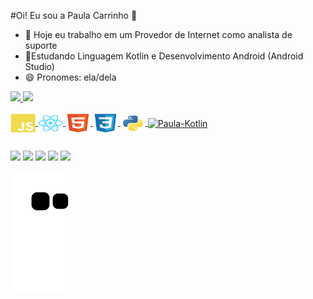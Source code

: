 #Oi! Eu sou a Paula Carrinho 👋
- 🔭 Hoje eu trabalho em um Provedor de Internet como analista de suporte
- 🌱Estudando Linguagem Kotlin e Desenvolvimento Android (Android Studio) 
- 😄 Pronomes: ela/dela

<div>
  <a href="https://github.com/paulacorreacarrinho">
  <img height="180em" src="https://github-readme-stats.vercel.app/api?username=paulacorreacarrinho&show_icons=true&theme=tokyonight&include_all_commits=true&count_private=true"/>
  <img height="180em" src="https://github-readme-stats.vercel.app/api/top-langs/?username=paulacorreacarrinho&layout=compact&langs_count=7&theme=tokyonight"/>
</div>
  
  <div style="display: inline_block"><br>
  <img align="center" alt="Paula-Js" height="30" width="40" src="https://raw.githubusercontent.com/devicons/devicon/master/icons/javascript/javascript-plain.svg">
  <img align="center" alt="Paula-React" height="30" width="40" src="https://raw.githubusercontent.com/devicons/devicon/master/icons/react/react-original.svg">
  <img align="center" alt="Paula-HTML" height="30" width="40" src="https://raw.githubusercontent.com/devicons/devicon/master/icons/html5/html5-original.svg">
  <img align="center" alt="Paula-CSS" height="30" width="40" src="https://raw.githubusercontent.com/devicons/devicon/master/icons/css3/css3-original.svg">
  <img align="center" alt="Paula-Python" height="30" width="40" src="https://raw.githubusercontent.com/devicons/devicon/master/icons/python/python-original.svg">
  <img align="center" alt="Paula-Kotlin" height="30" width="40" src="https://img.shields.io/badge/Kotlin-0095D5?&style=for-the-badge&logo=kotlin&logoColor=white">
  
</div>
  
  ##
  
  <div> 
   <a href="https://instagram.com/paulinhaccarrinho" target="_blank"><img src="https://img.shields.io/badge/-Instagram-%23E4405F?style=for-the-badge&logo=instagram&logoColor=white" target="_blank"></a>
    <a href="https://discord.gg/G9GPg5SA75" target="_blank"><img src="https://img.shields.io/badge/Discord-7289DA?style=for-the-badge&logo=discord&logoColor=white" target="_blank"></a> 
 	<a href="https://www.twitch.tv/rafaballerinii" target="_blank"><img src="https://img.shields.io/badge/Twitch-9146FF?style=for-the-badge&logo=twitch&logoColor=white" target="_blank"></a>
   <a href = "mailto:contato@rafaballerini.tech"><img src="https://img.shields.io/badge/-Gmail-%23333?style=for-the-badge&logo=gmail&logoColor=white" target="_blank"></a>
  <a href="https://www.linkedin.com/in/paula-carrinho-1a191693" target="_blank"><img src="https://img.shields.io/badge/-LinkedIn-%230077B5?style=for-the-badge&logo=linkedin&logoColor=white" target="_blank"></a> 
 
  ![Snake animation](https://github.com/rafaballerini/rafaballerini/blob/output/github-contribution-grid-snake.svg)
 
</div>

